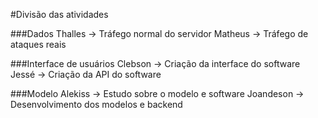 #Divisão das atividades

###Dados
Thalles -> Tráfego normal do servidor
Matheus -> Tráfego de ataques reais

###Interface de usuários
Clebson -> Criação da interface do software
Jessé -> Criação da API do software

###Modelo
Alekiss -> Estudo sobre o modelo e software
Joandeson -> Desenvolvimento dos modelos e backend